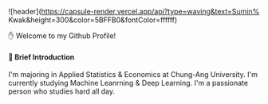 ![header](https://capsule-render.vercel.app/api?type=waving&text=Sumin% Kwak&height=300&color=5BFFB0&fontColor=ffffff)

✋ Welcome to my Github Profile!


#### 🔎 Brief Introduction

I'm majoring in Applied Statistics & Economics at Chung-Ang University.
I'm currently studying Machine Leanrning & Deep Learning.
I'm a passionate person who studies hard all day.
